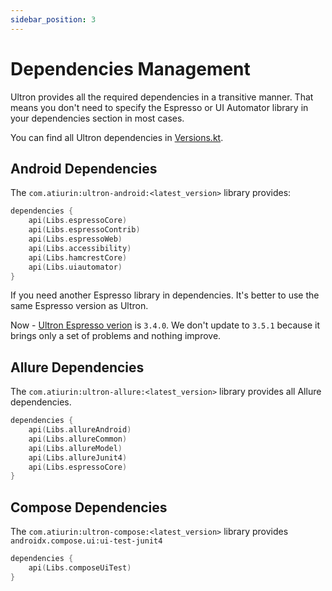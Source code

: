 ```yaml
---
sidebar_position: 3
---
```


# Dependencies Management

Ultron provides all the required dependencies in a transitive manner. That means you don't need to specify the Espresso or UI Automator library in your dependencies section in most cases.

You can find all Ultron dependencies in [Versions.kt](https://github.com/open-tool/ultron/blob/master/buildSrc/src/main/kotlin/Versions.kt).

## Android Dependencies

The `com.atiurin:ultron-android:<latest_version>` library provides:

```kotlin
dependencies {
    api(Libs.espressoCore)
    api(Libs.espressoContrib)
    api(Libs.espressoWeb)
    api(Libs.accessibility)
    api(Libs.hamcrestCore)
    api(Libs.uiautomator)
}
```

If you need another Espresso library in dependencies. It's better to use the same Espresso version as Ultron. 

Now - [Ultron Espresso verion](https://github.com/open-tool/ultron/blob/1c81014f4cbea97b2f24128831a13e601936ef57/buildSrc/src/main/kotlin/Versions.kt#L9) is `3.4.0`. 
We don't update to `3.5.1` because it brings only a set of problems and nothing improve.

## Allure Dependencies

The `com.atiurin:ultron-allure:<latest_version>` library provides all Allure dependencies.

```kotlin
dependencies {
    api(Libs.allureAndroid)
    api(Libs.allureCommon)
    api(Libs.allureModel)
    api(Libs.allureJunit4)
    api(Libs.espressoCore)
}
```

## Compose Dependencies

The `com.atiurin:ultron-compose:<latest_version>` library provides `androidx.compose.ui:ui-test-junit4`

```kotlin
dependencies {
    api(Libs.composeUiTest)
}
```
